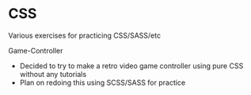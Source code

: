 # CSS
Various exercises for practicing CSS/SASS/etc

Game-Controller
- Decided to try to make a retro video game controller using pure CSS without any tutorials
- Plan on redoing this using SCSS/SASS for practice
